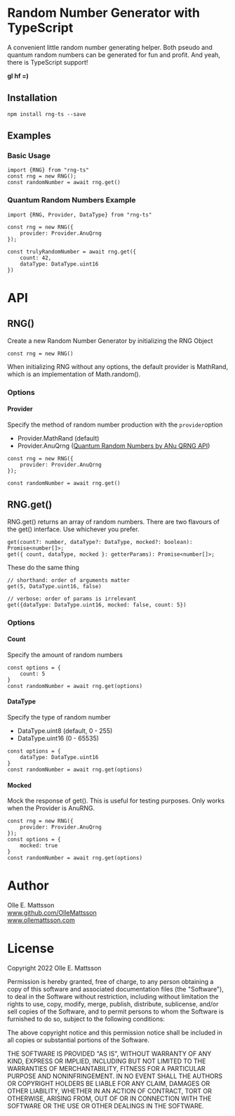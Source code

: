 # Random Number Generator with TypeScript

A convenient little random number generating helper. Both pseudo and quantum random numbers can be generated for fun and profit. And yeah, there is TypeScript support!

**gl hf =)** 

## Installation

`npm install rng-ts --save`


## Examples

### Basic Usage

```
import {RNG} from "rng-ts"
const rng = new RNG();
const randomNumber = await rng.get()
```

### Quantum Random Numbers Example

```
import {RNG, Provider, DataType} from "rng-ts"

const rng = new RNG({
    provider: Provider.AnuQrng
});

const trulyRandomNumber = await rng.get({
    count: 42,
    dataType: DataType.uint16
})
```

# API

## RNG()

Create a new Random Number Generator by initializing the RNG Object

```
const rng = new RNG()
```

When initializing RNG without any options, the default provider is MathRand, which is an implementation of Math.random().


### Options

#### Provider

Specify the method of random number production with the `provider`option

- Provider.MathRand (default)
- Provider.AnuQrng ([Quantum Random Numbers by ANu QRNG API](https://qrng.anu.edu.au/))

```
const rng = new RNG({
    provider: Provider.AnuQrng
});

const randomNumber = await rng.get()
```

## RNG.get()

RNG.get() returns an array of random numbers. There are two flavours of the get() interface. Use whichever you prefer.
```
get(count?: number, dataType?: DataType, mocked?: boolean): Promise<number[]>;
get({ count, dataType, mocked }: getterParams): Promise<number[]>;
```


These do the same thing
```
// shorthand: order of arguments matter
get(5, DataType.uint16, false)

// verbose: order of params is irrelevant
get({dataType: DataType.uint16, mocked: false, count: 5})

```


### Options

#### Count

Specify the amount of random numbers

```
const options = {
    count: 5
}
const randomNumber = await rng.get(options)

```

#### DataType

Specify the type of random number

- DataType.uint8 (default, 0 - 255)
- DataType.uint16 (0 - 65535)

```
const options = {
    dataType: DataType.uint16
}
const randomNumber = await rng.get(options)
```


#### Mocked

Mock the response of get(). This is useful for testing purposes. Only works when the Provider is AnuRNG.

```
const rng = new RNG({
    provider: Provider.AnuQrng
});
const options = {
    mocked: true
}
const randomNumber = await rng.get(options)
```




# Author
Olle E. Mattsson  
www.github.com/OlleMattsson  
www.ollemattsson.com  


# License

Copyright 2022 Olle E. Mattsson

Permission is hereby granted, free of charge, to any person obtaining a copy of this software and associated documentation files (the "Software"), to deal in the Software without restriction, including without limitation the rights to use, copy, modify, merge, publish, distribute, sublicense, and/or sell copies of the Software, and to permit persons to whom the Software is furnished to do so, subject to the following conditions:

The above copyright notice and this permission notice shall be included in all copies or substantial portions of the Software.

THE SOFTWARE IS PROVIDED "AS IS", WITHOUT WARRANTY OF ANY KIND, EXPRESS OR IMPLIED, INCLUDING BUT NOT LIMITED TO THE WARRANTIES OF MERCHANTABILITY, FITNESS FOR A PARTICULAR PURPOSE AND NONINFRINGEMENT. IN NO EVENT SHALL THE AUTHORS OR COPYRIGHT HOLDERS BE LIABLE FOR ANY CLAIM, DAMAGES OR OTHER LIABILITY, WHETHER IN AN ACTION OF CONTRACT, TORT OR OTHERWISE, ARISING FROM, OUT OF OR IN CONNECTION WITH THE SOFTWARE OR THE USE OR OTHER DEALINGS IN THE SOFTWARE.